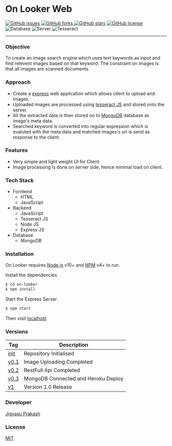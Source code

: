 # On Looker Web
[![GitHub issues](https://img.shields.io/github/issues/JigyasuPrakash/on-looker)](https://github.com/JigyasuPrakash/on-looker/issues) [![GitHub forks](https://img.shields.io/github/forks/JigyasuPrakash/on-looker)](https://github.com/JigyasuPrakash/on-looker/network) [![GitHub stars](https://img.shields.io/github/stars/JigyasuPrakash/on-looker)](https://github.com/JigyasuPrakash/on-looker/stargazers) [![GitHub license](https://img.shields.io/github/license/JigyasuPrakash/on-looker)](https://github.com/JigyasuPrakash/on-looker/blob/master/LICENCE) ![Database](https://img.shields.io/badge/Database-MongoDB-brightgreen) ![Server](https://img.shields.io/badge/Server-Express_JS-brightgreen) ![Tesseract](https://img.shields.io/badge/Image_Processing-Tesseract_JS-brightgreen)

---
### Objective
To create an image search engine which uses text keywords as input and find relevent images based on that keyword. The constraint on images is that all images are scanned documents. 

### Approach
- Create a [express] web application which allows client to upload and images.
- Uploaded images are processed using [tesseract JS] and stored onto the server.
- All the extracted data is then stored on to [MongoDB] database as image's meta data.
- Searched keyword is converted into regular expression which is evaluted with the meta data and matched images's url is send as response to the client.

### Features
- Very simple and light weight UI for Client.
- Image processing is done on server side, hence minimal load on client.

### Tech Stack
- Forntend
    - HTML
    - JavaScript
- Backend
    - JavaScript
    - Tesseract JS
    - Node JS
    - Express JS
- Database
    - MongoDB

### Installation

On Looker requires [Node.js](https://nodejs.org/) v10+ and [NPM] v4+ to run.

Install the dependencies

```sh
$ cd on-looker
$ npm install
```

Start the Express Server
```sh
$ npm start
```

Then visit [localhost]

### Versions
| Tag | Description |
|---|---|
|[init]|Repository Initialised
|[v0.1]|Image Uploading Completed|
|[v0.2]|RestFull Api Completed|
|[v0.3]|MongoDB Connected and Heroku Deploy|
|[v1]|Version 1.0 Release|

### Developer
<a href="https://itsjigyasu.me">Jigyasu Prakash</a>

### License
[MIT]

[express]: <http://expressjs.com>
[tesseract JS]: <https://tesseract.projectnaptha.com/>
[MongoDB]: <https://www.mongodb.com/>
[MIT]:  <https://github.com/JigyasuPrakash/on-looker/blob/master/LICENCE>
[init]: <https://github.com/JigyasuPrakash/on-looker/tree/5b4259acf50b967926b7e98c0e3f9dd8ef1f0f65>
[v0.1]: <https://github.com/JigyasuPrakash/on-looker/tree/704330c3df937090757de63e140337fcfa3e2925>
[v0.2]: <https://github.com/JigyasuPrakash/on-looker/tree/f68f6857d9663a53fb255cbaa4a6c9abbe12ed49>
[v0.3]: <https://github.com/JigyasuPrakash/on-looker/tree/413aaa9c991691a21c7e64c75d8dd5deffce4f2a>
[v1]: <https://github.com/JigyasuPrakash/on-looker/tree/b336ce4aa2113a9769619d506a18482435afa061>
[localhost]: <https://localhost:3000>
[NPM]:<https://www.npmjs.com/>
